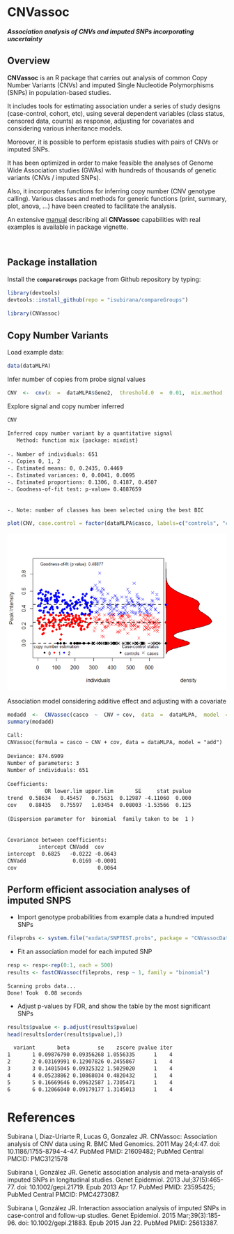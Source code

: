 
CNVassoc
========

***Association analysis of CNVs and imputed SNPs incorporating uncertainty***

Overview
--------

**CNVassoc** is an R package that carries out analysis of common Copy Number Variants (CNVs) and imputed Single Nucleotide Polymorphisms (SNPs) in population-based studies.

It includes tools for estimating association under a series of study designs (case-control, cohort, etc), using several dependent variables (class status, censored data, counts) as response, adjusting for covariates and considering various inheritance models.

Moreover, it is possible to perform epistasis studies with pairs of CNVs or imputed SNPs.

It has been optimized in order to make feasible the analyses of Genome Wide Association studies (GWAs) with hundreds of thousands of genetic variants (CNVs / imputed SNPs).

Also, it incorporates functions for inferring copy number (CNV genotype calling). Various classes and methods for generic functions (print, summary, plot, anova, ...) have been created to facilitate the analysis.

An extensive [manual](https://github.com/isglobal-brge/CNVassoc/blob/master/CNVassoc_vignette.pdf) describing all **CNVassoc** capabilities with real examples is available in package vignette.

<br>

Package installation
--------------------

Install the **`compareGroups`** package from Github repository by typing:

``` r
library(devtools)
devtools::install_github(repo = "isubirana/compareGroups")
```

``` r
library(CNVassoc)
```

Copy Number Variants
--------------------

Load example data:

``` r
data(dataMLPA)
```

Infer number of copies from probe signal values

``` r
CNV  <-  cnv(x  =  dataMLPA$Gene2,  threshold.0  =  0.01,  mix.method  =  "mixdist")
```

Explore signal and copy number inferred

``` r
CNV
```


    Inferred copy number variant by a quantitative signal
       Method: function mix {package: mixdist}  

    -. Number of individuals: 651 
    -. Copies 0, 1, 2 
    -. Estimated means: 0, 0.2435, 0.4469 
    -. Estimated variances: 0, 0.0041, 0.0095 
    -. Estimated proportions: 0.1306, 0.4187, 0.4507 
    -. Goodness-of-fit test: p-value= 0.4887659 


    -. Note: number of classes has been selected using the best BIC

``` r
plot(CNV, case.control = factor(dataMLPA$casco, labels=c("controls", "cases")))
```

![](README_files/figure-markdown_github/unnamed-chunk-5-1.png)

Association model considering additive effect and adjusting with a covariate

``` r
modadd  <-  CNVassoc(casco  ~  CNV + cov,  data  =  dataMLPA,  model  =  "add")
summary(modadd)
```


    Call:
    CNVassoc(formula = casco ~ CNV + cov, data = dataMLPA, model = "add")

    Deviance: 874.6909 
    Number of parameters: 3 
    Number of individuals: 651 

    Coefficients:
                OR lower.lim upper.lim       SE     stat pvalue
    trend  0.58634   0.45457   0.75631  0.12987 -4.11060  0.000
    cov    0.88435   0.75597   1.03454  0.08003 -1.53566  0.125

    (Dispersion parameter for  binomial  family taken to be  1 )


    Covariance between coefficients:
              intercept CNVadd  cov    
    intercept  0.6825   -0.0222 -0.0643
    CNVadd               0.0169 -0.0001
    cov                          0.0064

Perform efficient association analyses of imputed SNPS
------------------------------------------------------

-   Import genotype probabilities from example data a hundred imputed SNPs

``` r
fileprobs <- system.file("exdata/SNPTEST.probs", package = "CNVassocData")
```

-   Fit an association model for each imputed SNP

``` r
resp <- resp<-rep(0:1, each = 500)
results <- fastCNVassoc(fileprobs, resp ~ 1, family = "binomial")
```

    Scanning probs data...
    Done! Took  0.08 seconds

-   Adjust p-values by FDR, and show the table by the most significant SNPs

``` r
results$pvalue <- p.adjust(results$pvalue)
head(results[order(results$pvalue),])
```

      variant       beta         se    zscore pvalue iter
    1       1 0.09876790 0.09356268 1.0556335      1    4
    2       2 0.03169991 0.12907826 0.2455867      1    4
    3       3 0.14015045 0.09325322 1.5029020      1    4
    4       4 0.05238862 0.10868034 0.4820432      1    4
    5       5 0.16669646 0.09632587 1.7305471      1    4
    6       6 0.12066040 0.09179177 1.3145013      1    4

References
==========

<p>
Subirana I, Diaz-Uriarte R, Lucas G, Gonzalez JR. CNVassoc: Association analysis of CNV data using R. BMC Med Genomics. 2011 May 24;4:47. doi: 10.1186/1755-8794-4-47. PubMed PMID: 21609482; PubMed Central PMCID: PMC3121578
</p>
<p>
Subirana I, González JR. Genetic association analysis and meta-analysis of imputed SNPs in longitudinal studies. Genet Epidemiol. 2013 Jul;37(5):465-77. doi: 10.1002/gepi.21719. Epub 2013 Apr 17. PubMed PMID: 23595425; PubMed Central PMCID: PMC4273087.
</p>
<p>
Subirana I, González JR. Interaction association analysis of imputed SNPs in case-control and follow-up studies. Genet Epidemiol. 2015 Mar;39(3):185-96. doi: 10.1002/gepi.21883. Epub 2015 Jan 22. PubMed PMID: 25613387.
</p>
